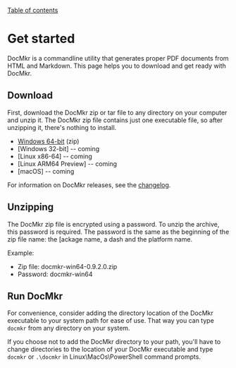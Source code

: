 [Table of contents](toc.md)

# Get started

DocMkr is a commandline utility that generates proper PDF documents from HTML and Markdown. This page helps you to download and get ready with DocMkr.

<a id="download-docmkr"></a>
## Download

First, download the DocMkr zip or tar file to any directory on your computer and unzip it. The DocMkr zip file contains just one executable file, so after unzipping it, there's nothing to install.

- [Windows 64-bit](https://api.docmkr.com/download?package=docmkr&platform=win64&version=latest) (zip)
- [Windows 32-bit]      -- coming
- [Linux x86-64]        -- coming
- [Linux ARM64 Preview] -- coming
- [macOS]               -- coming


For information on DocMkr releases, see the [changelog](changelog.md).

## Unzipping
The DocMkr zip file is encrypted using a password. To unzip the archive, this password is required. The password is the same as the beginning of the zip file name: the [ackage name, a dash and the platform name.

Example:

- Zip file: docmkr-win64-0.9.2.0.zip 
- Password: docmkr-win64

## Run DocMkr

For convenience, consider adding the directory location of the DocMkr executable to your system path for ease of use. That way you can type `docmkr` from any directory on your system.

If you choose not to add the DocMkr directory to your path, you'll have to change directories to the location of your DocMkr executable and type `docmkr` or `.\docmkr` in Linux\MacOs\PowerShell command prompts.


